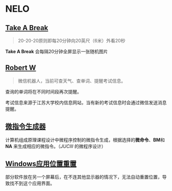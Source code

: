 # NELO

## [Take A Break](./TakeABreak/)

> 20-20-20原则即每20分钟向20英尺（6米）外看20秒

**Take A Break** 会每隔20分钟全屏显示一张随机图片

## [Robert W](./Robert/)

> 微信机器人，当前可查天气、查单词、提醒考试信息。

查询的单词将在不同时间段再次提醒。

考试信息来源于江苏大学校内信息网站，当有新的考试信息时会通过微信发送消息提醒。

## [微指令生成器](./MicroProgram/)

计算机组成原理课程设计中微程序控制的微指令生成，根据选择的**微命令**、**BM**和 **NA** 来生成相应的微指令。（*JUCIII* 的微程序设计）

## [Windows应用位置重置](./Window/)

部分软件放在另一个屏幕后，在不连其他显示器的情况下，无法自动重置位置，导致找不到这个应用界面。
